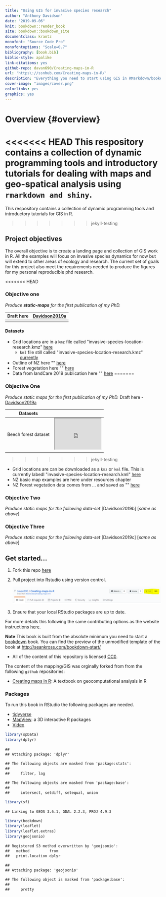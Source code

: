 ```yaml
---
title: "Using GIS for invasive species research"
author: "Anthony Davidson"
date: "2019-09-06"
knit: bookdown::render_book
site: bookdown::bookdown_site
documentclass: krantz
monofont: "Source Code Pro"
monofontoptions: "Scale=0.7"
bibliography: [book.bib]
biblio-style: apalike
link-citations: yes
github-repo: davan690/Creating-maps-in-R
url: 'https\://ssnhub.com/Creating-maps-in-R/'
description: "Everything you need to start using GIS in RMarkdown/bookdown projects."
cover-image: "images/cover.png"
colorlinks: yes
graphics: yes
---
```


# Overview {#overview}

<<<<<<< HEAD
This respository contains a collection of dynamic programming tools and introductory tutorials for dealing with maps and geo-spatical analysis using `rmarkdown and shiny`.
=======
This respository contains a collection of dynamic programming tools and introductory tutorials for GIS in R.
>>>>>>> jekyll-testing

## Project objectives

The overall objective is to create a landing page and collection of GIS work in R. All the examples will focus on invasive species dynamics for now but will extend to other areas of ecology and research. The current set of goals for this project also meet the requirements needed to produce the figures for my personal reproducible phd research.

<<<<<<< HEAD
### Objective one

*Produce **static-maps** for the first publication of my PhD.*

| Draft here | [Davidson2019a](https://www.ssnhub.com/beech-publication-wr/summary.html) |
|------------|---------------------------------------------------------------------------|
|            |                                                                           |

#### Datasets

  - Grid locations are in a `kmz` file called "invasive-species-location-research.kmz" [here](data/google-data/invasive-species-location-research.kmz)
    - `kml` file still called "invasive-species-location-research.kmz" [currently](data/google-data/invasive-species-location-research.kmz)
  - Outline of NZ here "" [here]()
  - Forest vegetation here "" [here]()
  - Data from landCare 2019 publication here "" [here]()
=======
### Objective One

*Produce static maps for the first publication of my PhD.*  Draft here - [Davidson2019a](https://www.ssnhub.com/beech-publication-wr/)

| Datasets |                                        |
|-----------|----------------------------|
|Beech forest dataset | <iframe src="https://www.google.com.au/maps/d/u/0/embed?mid=1DAgemW-rkdMHTO8fxnbvbSVF4H0XNLd_" width="150" height="100"></iframe> |
>>>>>>> jekyll-testing

  - Grid locations are can be downloaded as a `kmz` or `kml` file. This is currently labedl "invasive-species-location-research.kml" [here](data/google-data/invasive-species-location-research.kml)
  - NZ basic map examples are here under resources chapter
  - NZ Forest vegetation data comes from ... and saved as "" [here]()

### Objective Two

*Produce static maps for the following data-set* [Davidson2019b] [*same as above*]

### Objective Three

*Produce static maps for the following data-set* [Davidson2019c] [*same as above*]

## Get started...

1. Fork this repo [here](www.github.com/davan690/Creating-maps-in-R/)

2. Pull project into Rstudio using version control.

   ![1567561101782](img/fork.PNG)

3. Ensure that your local RStudio packages are up to date.

For more details this following the same contributing options as the website instructions [here](https://www.ssnhub.com/contributing/).

**Note** This book is built from the absolute minimum you need to start a  [bookdown](https://bookdown.org/yihui/bookdown/) book. You can find the preview of the unmodified template of the book at http://seankross.com/bookdown-start/

- All of the content of this repository is licensed [CC0](https://creativecommons.org/publicdomain/zero/1.0/).

The content of the mapping/GIS was orginally forked from from the following `github` repositories:

- [Creating maps in R](https://geocompr.robinlovelace.net/): A textbook on geocomputational analysis in R

### Packages

To run this book in RStudio the following packages are needed.

- [tidyverse]()
- [MapView](https://r-spatial.github.io/mapview/): a 3D interactive R packages
- [Video](https://www.youtube.com/watch?v=GMi1ThlGFMo)


```r
library(spData)
library(dplyr)
```

```
## 
## Attaching package: 'dplyr'
```

```
## The following objects are masked from 'package:stats':
## 
##     filter, lag
```

```
## The following objects are masked from 'package:base':
## 
##     intersect, setdiff, setequal, union
```

```r
library(sf)
```

```
## Linking to GEOS 3.6.1, GDAL 2.2.3, PROJ 4.9.3
```

```r
library(bookdown)
library(leaflet)
library(leaflet.extras)
library(geojsonio)
```

```
## Registered S3 method overwritten by 'geojsonio':
##   method         from 
##   print.location dplyr
```

```
## 
## Attaching package: 'geojsonio'
```

```
## The following object is masked from 'package:base':
## 
##     pretty
```
